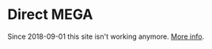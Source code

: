 # Direct MEGA

Since 2018-09-01 this site isn't working anymore. [More info](https://github.com/qgustavor/direct-mega/issues/21).
